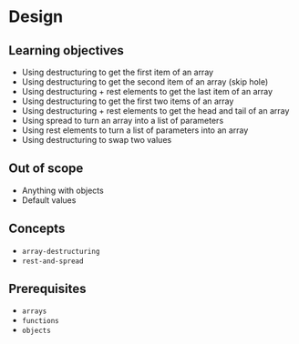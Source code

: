 # Design

## Learning objectives

- Using destructuring to get the first item of an array
- Using destructuring to get the second item of an array (skip hole)
- Using destructuring + rest elements to get the last item of an array
- Using destructuring to get the first two items of an array
- Using destructuring + rest elements to get the head and tail of an array
- Using spread to turn an array into a list of parameters
- Using rest elements to turn a list of parameters into an array
- Using destructuring to swap two values

## Out of scope

- Anything with objects
- Default values

## Concepts

- `array-destructuring`
- `rest-and-spread`

## Prerequisites

- `arrays`
- `functions`
- `objects`
